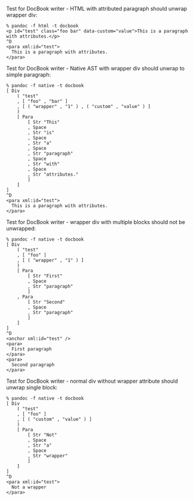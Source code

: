 Test for DocBook writer - HTML with attributed paragraph should unwrap wrapper div:

```
% pandoc -f html -t docbook
<p id="test" class="foo bar" data-custom="value">This is a paragraph with attributes.</p>
^D
<para xml:id="test">
  This is a paragraph with attributes.
</para>
```

Test for DocBook writer - Native AST with wrapper div should unwrap to simple paragraph:

```
% pandoc -f native -t docbook
[ Div
    ( "test"
    , [ "foo" , "bar" ]
    , [ ( "wrapper" , "1" ) , ( "custom" , "value" ) ]
    )
    [ Para
        [ Str "This"
        , Space
        , Str "is"
        , Space
        , Str "a"
        , Space
        , Str "paragraph"
        , Space
        , Str "with"
        , Space
        , Str "attributes."
        ]
    ]
]
^D
<para xml:id="test">
  This is a paragraph with attributes.
</para>
```

Test for DocBook writer - wrapper div with multiple blocks should not be unwrapped:

```
% pandoc -f native -t docbook
[ Div
    ( "test"
    , [ "foo" ]
    , [ ( "wrapper" , "1" ) ]
    )
    [ Para
        [ Str "First"
        , Space
        , Str "paragraph"
        ]
    , Para
        [ Str "Second"
        , Space
        , Str "paragraph"
        ]
    ]
]
^D
<anchor xml:id="test" />
<para>
  First paragraph
</para>
<para>
  Second paragraph
</para>
```

Test for DocBook writer - normal div without wrapper attribute should unwrap single block:

```
% pandoc -f native -t docbook
[ Div
    ( "test"
    , [ "foo" ]
    , [ ( "custom" , "value" ) ]
    )
    [ Para
        [ Str "Not"
        , Space
        , Str "a"
        , Space
        , Str "wrapper"
        ]
    ]
]
^D
<para xml:id="test">
  Not a wrapper
</para>
